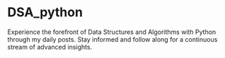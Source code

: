 # DSA_python
Experience the forefront of Data Structures and Algorithms with Python through my daily posts. Stay informed and follow along for a continuous stream of advanced insights.
